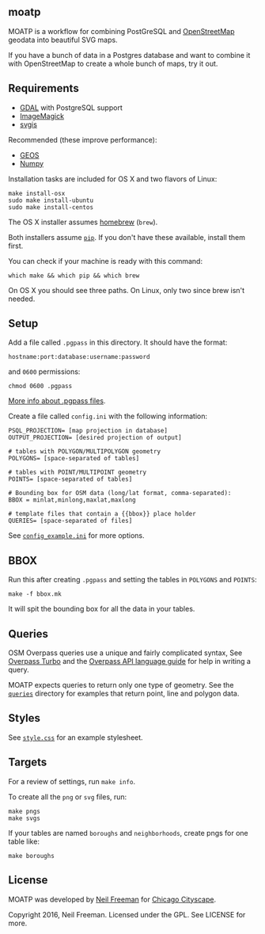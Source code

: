 moatp
-----

MOATP is a workflow for combining PostGreSQL and [OpenStreetMap](http://openstreetmap.org) geodata into beautiful SVG maps.

If you have a bunch of data in a Postgres database and want to combine it with OpenStreetMap to create a whole bunch of maps, try it out.

Requirements
------------

* [GDAL](http://www.gdal.org) with PostgreSQL support
* [ImageMagick](http://www.imagemagick.org/script/binary-releases.php)
* [svgis](https://github.com/fitnr/svgis)

Recommended (these improve performance):
* [GEOS](https://trac.osgeo.org/geos/)
* [Numpy](http://www.numpy.org)

Installation tasks are included for OS X and two flavors of Linux:
```
make install-osx
sudo make install-ubuntu
sudo make install-centos
```

The OS X installer assumes [homebrew](http://brew.sh) (`brew`).

Both installers assume [`pip`](https://pip.pypa.io/en/stable/). If you don't have these available, install them first.

You can check if your machine is ready with this command:
```
which make && which pip && which brew
```
On OS X you should see three paths. On Linux, only two since brew isn't needed.

Setup
-----

Add a file called `.pgpass` in this directory. It should have the format:
````
hostname:port:database:username:password
````
and `0600` permissions:
```
chmod 0600 .pgpass
```

[More info about .pgpass files](http://www.postgresql.org/docs/current/static/libpq-pgpass.html).

Create a file called `config.ini` with the following information:
```
PSQL_PROJECTION= [map projection in database]
OUTPUT_PROJECTION= [desired projection of output]

# tables with POLYGON/MULTIPOLYGON geometry
POLYGONS= [space-separated of tables]

# tables with POINT/MULTIPOINT geometry
POINTS= [space-separated of tables]

# Bounding box for OSM data (long/lat format, comma-separated):
BBOX = minlat,minlong,maxlat,maxlong

# template files that contain a {{bbox}} place holder
QUERIES= [space-separated of files]
```

See [`config_example.ini`](config_example.ini) for more options.

## BBOX

Run this after creating `.pgpass` and setting the tables in `POLYGONS` and `POINTS`:
````
make -f bbox.mk
````

It will spit the bounding box for all the data in your tables.

Queries
-------

OSM Overpass queries use a unique and fairly complicated syntax, See [Overpass Turbo](http://overpass-turbo.eu) and the [Overpass API language guide](https://wiki.openstreetmap.org/wiki/Overpass_API/Language_Guide) for help in writing a query.

MOATP expects queries to return only one type of geometry. See the [`queries`](queries) directory for examples that return point, line and polygon data.

Styles
------

See [`style.css`](style.css) for an example stylesheet.

Targets
-------

For a review of settings, run `make info`.

To create all the `png` or `svg` files, run:
````
make pngs
make svgs
````

If your tables are named `boroughs` and `neighborhoods`, create pngs for one table like:
````
make boroughs
````

License
-------

MOATP was developed by [Neil Freeman](http://fakeisthenewreal.org) for [Chicago Cityscape](http://chicagocityscape.com).

Copyright 2016, Neil Freeman. Licensed under the GPL. See LICENSE for more.

